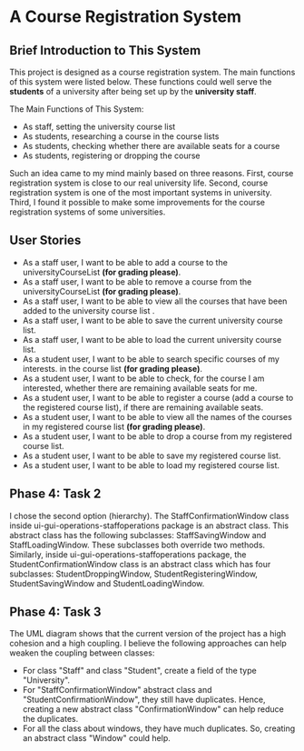 # A Course Registration System

## Brief Introduction to This System


This project is designed as a course registration system. The main functions of this system were listed below. These 
functions could well serve the **students** of a university after being set up by the **university staff**.

The Main Functions of This System:
- As staff, setting the university course list
- As students, researching a course in the course lists
- As students, checking whether there are available seats for a course
- As students, registering or dropping the course 

<p>Such an idea came to my mind mainly based on three reasons. First, course registration system is close to our 
real university life. Second, course registration system is one of the most important systems in university. 
Third, I found it possible to make some improvements for the course registration systems of some universities.</p>

## User Stories
- As a staff user, I want to be able to add a course to the universityCourseList **(for grading please)**.
- As a staff user, I want to be able to remove a course from the universityCourseList **(for grading please)**.
- As a staff user, I want to be able to view all the courses that have been added to the 
university course list .
- As a staff user, I want to be able to save the current university course list.
- As a staff user, I want to be able to load the current university course list. 
- As a student user, I want to be able to search specific courses of my interests.
in the course list **(for grading please)**.
- As a student user, I want to be able to check, for the course I am interested, whether there are remaining available 
seats for me.
- As a student user, I want to be able to register a course (add a course to the registered course list), if there are
remaining available seats. 
- As a student user, I want to be able to view all the names of the courses in my 
registered course list **(for grading please)**.
- As a student user, I want to be able to drop a course from my registered course list.
- As a student user, I want to be able to save my registered course list.
- As a student user, I want to be able to load my registered course list.

## Phase 4: Task 2
I chose the second option (hierarchy). The StaffConfirmationWindow class inside ui-gui-operations-staffoperations
package is an abstract class. This abstract class has the following subclasses: StaffSavingWindow and 
StaffLoadingWindow. These subclasses both override two methods. Similarly, inside ui-gui-operations-staffoperations 
package, the StudentConfirmationWindow class is an abstract class which has four subclasses: StudentDroppingWindow,
StudentRegisteringWindow, StudentSavingWindow and StudentLoadingWindow. 

## Phase 4: Task 3
The UML diagram shows that the current version of the project has a high cohesion and a high coupling. I believe the 
following approaches can help weaken the coupling between classes:
- For class "Staff" and class "Student", create a field of the type "University".
- For "StaffConfirmationWindow" abstract class and "StudentConfirmationWindow", they still have duplicates. Hence, 
creating a new abstract class "ConfirmationWindow" can help reduce the duplicates.
- For all the class about windows, they have much duplicates. So, creating an abstract class "Window" could help.